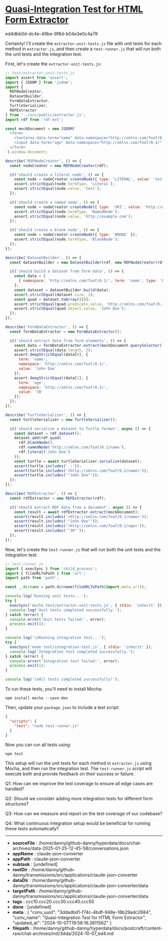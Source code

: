 # [Quasi-Integration Test for HTML Form Extractor](https://claude.ai/chat/3ddadbd1-f74c-4bdf-948e-16b29adc2684)

ed4dbb0d-dc4e-49be-9f8d-b04e3e0c4a79

 Certainly! I'll create the `extractor-unit-tests.js` file with unit tests for each method in `extractor.js`, and then create a `test-runner.js` that will run both the unit tests and the integration test.

First, let's create the `extractor-unit-tests.js`:

```javascript
// test/extractor-unit-tests.js
import assert from 'assert';
import { JSDOM } from 'jsdom';
import {
  RDFNodeCreator,
  DatasetBuilder,
  FormDataExtractor,
  TurtleSerializer,
  RDFExtractor
} from '../src/public/extractor.js';
import rdf from 'rdf-ext';

const mockDocument = new JSDOM(`
  <form>
    <textarea data-term="name" data-namespace="http://xmlns.com/foaf/0.1/">John Doe</textarea>
    <input data-term="age" data-namespace="http://xmlns.com/foaf/0.1/" type="number" value="30">
  </form>
`).window.document;

describe('RDFNodeCreator', () => {
  const nodeCreator = new RDFNodeCreator(rdf);

  it('should create a literal node', () => {
    const node = nodeCreator.createNode({ type: 'LITERAL', value: 'test' });
    assert.strictEqual(node.termType, 'Literal');
    assert.strictEqual(node.value, 'test');
  });

  it('should create a named node', () => {
    const node = nodeCreator.createNode({ type: 'URI', value: 'http://example.com' });
    assert.strictEqual(node.termType, 'NamedNode');
    assert.strictEqual(node.value, 'http://example.com');
  });

  it('should create a blank node', () => {
    const node = nodeCreator.createNode({ type: 'BNODE' });
    assert.strictEqual(node.termType, 'BlankNode');
  });
});

describe('DatasetBuilder', () => {
  const datasetBuilder = new DatasetBuilder(rdf, new RDFNodeCreator(rdf));

  it('should build a dataset from form data', () => {
    const data = [
      { namespace: 'http://xmlns.com/foaf/0.1/', term: 'name', type: 'LITERAL', value: 'John Doe' }
    ];
    const dataset = datasetBuilder.build(data);
    assert.strictEqual(dataset.size, 1);
    const quad = dataset.toArray()[0];
    assert.strictEqual(quad.predicate.value, 'http://xmlns.com/foaf/0.1/name');
    assert.strictEqual(quad.object.value, 'John Doe');
  });
});

describe('FormDataExtractor', () => {
  const formDataExtractor = new FormDataExtractor();

  it('should extract data from form elements', () => {
    const data = formDataExtractor.extract(mockDocument.querySelector('form'));
    assert.strictEqual(data.length, 2);
    assert.deepStrictEqual(data[0], {
      term: 'name',
      namespace: 'http://xmlns.com/foaf/0.1/',
      value: 'John Doe'
    });
    assert.deepStrictEqual(data[1], {
      term: 'age',
      namespace: 'http://xmlns.com/foaf/0.1/',
      value: '30'
    });
  });
});

describe('TurtleSerializer', () => {
  const turtleSerializer = new TurtleSerializer();

  it('should serialize a dataset to Turtle format', async () => {
    const dataset = rdf.dataset();
    dataset.add(rdf.quad(
      rdf.blankNode(),
      rdf.namedNode('http://xmlns.com/foaf/0.1/name'),
      rdf.literal('John Doe')
    ));
    const turtle = await turtleSerializer.serialize(dataset);
    assert(turtle.includes('_:'));
    assert(turtle.includes('<http://xmlns.com/foaf/0.1/name>'));
    assert(turtle.includes('"John Doe"'));
  });
});

describe('RDFExtractor', () => {
  const rdfExtractor = new RDFExtractor(rdf);

  it('should extract RDF data from a document', async () => {
    const result = await rdfExtractor.extract(mockDocument);
    assert(result.includes('<http://xmlns.com/foaf/0.1/name>'));
    assert(result.includes('"John Doe"'));
    assert(result.includes('<http://xmlns.com/foaf/0.1/age>'));
    assert(result.includes('"30"'));
  });
});
```

Now, let's create the `test-runner.js` that will run both the unit tests and the integration test:

```javascript
// test-runner.js
import { execSync } from 'child_process';
import { fileURLToPath } from 'url';
import path from 'path';

const __dirname = path.dirname(fileURLToPath(import.meta.url));

console.log('Running unit tests...');
try {
  execSync('mocha test/extractor-unit-tests.js', { stdio: 'inherit' });
  console.log('Unit tests completed successfully.');
} catch (error) {
  console.error('Unit tests failed:', error);
  process.exit(1);
}

console.log('\nRunning integration test...');
try {
  execSync('node test/integration-test.js', { stdio: 'inherit' });
  console.log('Integration test completed successfully.');
} catch (error) {
  console.error('Integration test failed:', error);
  process.exit(1);
}

console.log('\nAll tests completed successfully!');
```

To run these tests, you'll need to install Mocha:

```
npm install mocha --save-dev
```

Then, update your `package.json` to include a test script:

```json
{
  "scripts": {
    "test": "node test-runner.js"
  }
}
```

Now you can run all tests using:

```
npm test
```

This setup will run the unit tests for each method in `extractor.js` using Mocha, and then run the integration test. The `test-runner.js` script will execute both and provide feedback on their success or failure.

Q1: How can we improve the test coverage to ensure all edge cases are handled?

Q2: Should we consider adding more integration tests for different form structures?

Q3: How can we measure and report on the test coverage of our codebase?

Q4: What continuous integration setup would be beneficial for running these tests automatically?

---

* **sourceFile** : /home/danny/github-danny/hyperdata/docs/chat-archives/data-2025-01-25-12-45-58/conversations.json
* **appName** : claude-json-converter
* **appPath** : claude-json-converter
* **subtask** : [undefined]
* **rootDir** : /home/danny/github-danny/transmissions/src/applications/claude-json-converter
* **dataDir** : /home/danny/github-danny/transmissions/src/applications/claude-json-converter/data
* **targetPath** : /home/danny/github-danny/transmissions/src/applications/claude-json-converter/data
* **tags** : ccc10.ccc20.ccc30.ccc40.ccc50
* **done** : [undefined]
* **meta** : {
  "conv_uuid": "3ddadbd1-f74c-4bdf-948e-16b29adc2684",
  "conv_name": "Quasi-Integration Test for HTML Form Extractor",
  "updated_at": "2024-10-07T19:58:16.381156Z"
}
* **filepath** : /home/danny/github-danny/hyperdata/docs/postcraft/content-raw/chat-archives/md/3dda/2024-10-07_ed4.md